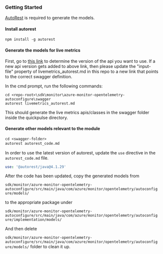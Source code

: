 ### Getting Started

[AutoRest](https://github.com/Azure/autorest) is required to generate the models. 

#### Install autorest

```ps
npm install -g autorest
```

#### Generate the models for live metrics
First, go to [this link](https://github.com/Azure/azure-rest-api-specs/tree/main/specification/applicationinsights/data-plane/LiveMetrics) to determine the version of the api you want to use.
If a new api version gets added to above link, then please update the "input-file" property 
of livemetrics_autorest.md in this repo to a new link that points to the correct swagger definition.

In the cmd prompt, run the following commands:
```
cd <repo-root>\sdk\monitor\azure-monitor-opentelemetry-autoconfigure\swagger
autorest livemetrics_autorest.md
```
This should generate the live metrics apis/classes in the swagger folder inside the quickpulse directory.

#### Generate other models relevant to the module

```ps
cd <swagger-folder>
autorest autorest_code.md
```

In order to use the latest version of autorest, update the `use` directive in the `autorest_code.md` file.

```yml
use: '@autorest/java@4.1.29'
```

After the code has been updated, copy the generated models from

`sdk/monitor/azure-monitor-opentelemetry-autoconfigure/src/main/java/com/azure/monitor/opentelemetry/autoconfigure/models/` 

to the appropriate package under 

`sdk/monitor/azure-monitor-opentelemetry-autoconfigure/src/main/java/com/azure/monitor/opentelemetry/autoconfigure/implementation/models/`

And then delete 

`sdk/monitor/azure-monitor-opentelemetry-autoconfigure/src/main/java/com/azure/monitor/opentelemetry/autoconfigure/models/` folder to clean it up.

